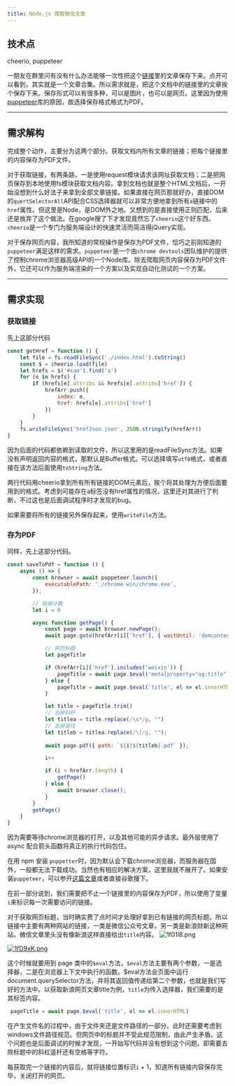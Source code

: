 ```yaml
---
title: Node.js 爬取微信文章
---
```

## 技术点
cheerio, puppeteer

一朋友在群里问有没有什么办法能够一次性把这个[链接](https://shimo.im/docs/vj38GdGpqDJtGkKJ/read?scene=2&clicktime=1580658023&enterid=1580658023&from=timeline&isappinstalled=0)里的文章保存下来。点开可以看到，其实就是一个文章合集。所以需求就是，把这个文档中的链接里的文章挨个保存下来。保存形式可以有很多种，可以是图片，也可以是网页。这里因为使用[puppeteer](https://github.com/puppeteer/puppeteer)库的原因，故选择保存格式格式为PDF。

---

## 需求解构
完成整个动作，主要分为这两个部分。获取文档内所有文章的链接；把每个链接里的内容保存为PDF文件。

对于获取链接，有两条路，一是使用request模块请求该网址获取文档；二是把网页保存到本地使用fs模块获取文档内容。拿到文档也就是整个HTML文档后，一开始没想到什么好法子来拿到全部文章链接。如果直接在网页那就好办，直接DOM的`quertSelectorAll`API配合CSS选择器就可以非常方便地拿到所有`a`链接中的`href`属性。但这里是Node，是DOM外之地。又想到的是直接使用正则匹配，后来还是放弃了这个做法。在google搜了下才发现竟然忘了`cheerio`这个好东西。`cheerio`是一个专门为服务端设计的快速灵活而简洁得jQuery实现。

对于保存网页内容，我所知道的常规操作是保存为PDF文件，恰巧之前刚知道的`puppeteer`满足这样的需求。`puppeteer`是一个由`chrome devtools`团队维护的提供了控制chrome浏览器高级API的一个Node库。除去爬取网页内容保存为PDF文件外，它还可以作为服务端渲染的一个方案以及实现自动化测试的一个方案。

---

## 需求实现

### 获取链接
先上这部分代码
```javascript
const getHref = function () {
    let file = fs.readFileSync('./index.html').toString()
    const $ = cheerio.load(file)
    let hrefs = $('#sam').find('a')
    for (e in hrefs) {
        if (hrefs[e].attribs && hrefs[e].attribs['href']) {
            hrefArr.push({
                index: e,
                href: hrefs[e].attribs['href']
            })
        }
    }
    fs.writeFileSync('hrefJson.json', JSON.stringify(hrefArr))
}
```
因为后面的代码都依赖到读取的文件，所以这里用的是readFileSync方法。如果没有声明返回内容的格式，那默认是Buffer格式。可以选择填写`utf8`格式，或者直接在该方法后面使用`toString`方法。

两行代码用cheerio拿到所有所有链接的DOM元素后，挨个将其处理为方便后面要用到的格式。考虑到可能存在a标签没有href属性的情况，这里还对其进行了判断，不过这也是后面调试程序时才发现的bug。

如果需要将所有的链接另外保存起来，使用`writeFile`方法。

### 存为PDF
同样，先上这部分代码。
```javascript
const saveToPdf = function () {
    async () => {
        const browser = await puppeteer.launch({
            executablePath: './chrome-win/chrome.exe',
        });

        // 链接计数
        let i = 0

        async function getPage() {
            const page = await browser.newPage();
            await page.goto(hrefArr[i]['href'], { waitUntil: 'domcontentloaded' });

            // 网页标题
            let pageTitle

            if (hrefArr[i]['href'].includes('weixin')) {
                pageTitle = await page.$eval('meta[property="og:title"]', el => el.content)
            } else {
                pageTitle = await page.$eval('title', el => el.innerHTML)
            }

            let title = pageTitle.trim()
            // 去掉斜杆
            let titlea = title.replace(/\s*/g, "")
            // 去掉竖线
            let titleb = titlea.replace(/\|/g, "");
            
            await page.pdf({ path: `${i}${titleb}.pdf` });

            i++

            if (i < hrefArr.length) {
                getPage()
            } else {
                await browser.close();
            }
        }
        getPage()
    }
}
```
因为需要等待chrome浏览器的打开，以及其他可能的异步请求。最外层使用了async 配合箭头函数将真正的执行代码包住。

在用 npm 安装 `puppetter`时，因为默认会下载chrome浏览器，而服务器在国外，一般都无法下载成功。当然也有相应的解决方案，这里我就不展开了。如果安装`puppeteer`，可以参开[这篇文章](https://cnodejs.org/topic/5a4d8d2299d207fa49f5cbbc)或者直接谷歌搜下。

在前一部分说到，我们需要把不止一个链接里的内容保存为PDF，所以使用了变量`i`来标识每一次需要访问的链接。


对于获取网页标题，当时确实费了点时间才处理好拿到已有链接的网页标题。所以链接中主要有两种网站的链接，一类是微信公众号文章，另一类是新浪财新这种网站。微信文章里头没有像新浪这样直接给出`title`内容。
![1f01l8.png](https://s2.ax1x.com/2020/02/09/1f01l8.png)

[![1fD9xK.png](https://s2.ax1x.com/2020/02/09/1fD9xK.png)](https://imgchr.com/i/1fD9xK)

这个时候就要用到 page 类中的`$eval`方法，`$eval`方法主要有两个参数，一是选择器，二是在浏览器上下文中执行的函数。$eval方法会页面中运行document.querySelector方法，并将其返回值传递给第二个参数，也就是我们写好的方法中。以获取新浪网页文章title为例，`title`为传入选择器，我们需要的是其标签内容。

```javascript
 pageTitle = await page.$eval('title', el => el.innerHTML)
```

在产生文件名的过程中，由于文件夹还是文件路径的一部分。此时还需要考虑到windows文件路径规范。但网页中的标题并不受此规范限制，由此产生矛盾。这个问题也是后面调试的时候才发现，一开始写代码并没有想到这个问题。即需要去除标题中的斜杠竖杆还有空格等字符。

每获取完一个链接的内容后，就将链接位置标识`i` + 1，知道所有链接内容保存完毕，关闭打开的网页。
